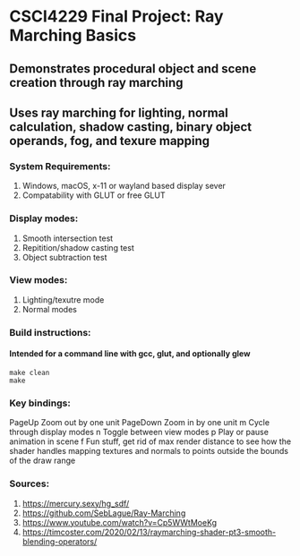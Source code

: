 # CSCI4229 Final Project: Ray Marching Basics
## Demonstrates procedural object and scene creation through ray marching
## Uses ray marching for lighting, normal calculation, shadow casting, binary object operands, fog, and texure mapping
### System Requirements:
1. Windows, macOS, x-11 or wayland based display sever
2. Compatability with GLUT or free GLUT
### Display modes:
1. Smooth intersection test
2. Repitition/shadow casting test
3. Object subtraction test
### View modes:
1. Lighting/texutre mode
2. Normal modes
### Build instructions:
#### Intended for a command line with gcc, glut, and optionally glew
```
make clean
make
```
### Key bindings:
  PageUp      Zoom out by one unit
  PageDown    Zoom in by one unit
  m           Cycle through display modes
  n           Toggle between view modes
  p           Play or pause animation in scene
  f           Fun stuff, get rid of max render distance to see how the shader handles mapping textures and normals to points outside the bounds of the draw range

### Sources:
1. https://mercury.sexy/hg_sdf/
2. https://github.com/SebLague/Ray-Marching
3. https://www.youtube.com/watch?v=Cp5WWtMoeKg
4. https://timcoster.com/2020/02/13/raymarching-shader-pt3-smooth-blending-operators/

